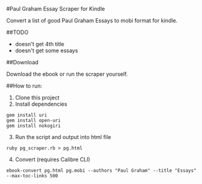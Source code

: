 #Paul Graham Essay Scraper for Kindle

Convert a list of good Paul Graham Essays to mobi format for kindle.

##TODO

* doesn't get 4th title
* doesn't get some essays

##Download

Download the ebook or run the scraper yourself.

##How to run:

1. Clone this project
2. Install dependencies

```command
gem install uri
gem install open-uri
gem install nokogiri
```

3. Run the script and output into html file

```command
ruby pg_scraper.rb > pg.html
```

4. Convert (requires Calibre CLI)

```command
ebook-convert pg.html pg.mobi --authors "Paul Graham" --title "Essays" --max-toc-links 500
```